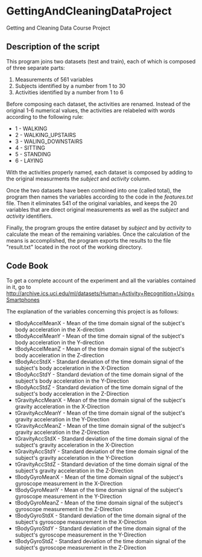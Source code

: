 # GettingAndCleaningDataProject
Getting and Cleaning Data Course Project

## Description of the script

This program joins two datasets (test and train), each of which is composed of three separate parts:
1. Measurements of 561 variables
2. Subjects identified by a number from 1 to 30
3. Activities identified by a number from 1 to 6

Before composing each dataset, the activities are renamed.  Instead of the original 1-6 numerical values, the activities are relabeled with words according to the following rule:
* 1 - WALKING
* 2 - WALKING_UPSTAIRS
* 3 - WALING_DOWNSTAIRS
* 4 - SITTING
* 5 - STANDING
* 6 - LAYING

With the activities properly named, each dataset is composed by adding to the original measurments the *subject* and *activity* column.

Once the two datasets have been combined into one (called total), the program then names the variables according to the code in the *features.txt* file.  Then it eliminates 541 of the original variables, and keeps the 20 variables that are direct original measurements as well as the *subject* and *activity* identifiers.

Finally, the program groups the entire dataset by *subject* and by *activity* to calculate the mean of the remaining variables.  Once the calculation of the means is accomplished, the program exports the results to the file "result.txt" located in the root of the working directory.

## Code Book

  To get a complete account of the experiment and all the variables contained in it, go to http://archive.ics.uci.edu/ml/datasets/Human+Activity+Recognition+Using+Smartphones
  
  The explanation of the variables concerning this project is as follows:

* tBodyAccelMeanX - Mean of the time domain signal of the subject's body acceleration in the X-direction
* tBodyAccelMeanY - Mean of the time domain signal of the subject's body acceleration in the Y-direction
* tBodyAccelMeanZ - Mean of the time domain signal of the subject's body acceleration in the Z-direction
* tBodyAccStdX - Standard deviation of the time domain signal of the subject's body acceleration in the X-Direction
* tBodyAccStdY - Standard deviation of the time domain signal of the subject's body acceleration in the Y-Direction
* tBodyAccStdZ - Standard deviation of the time domain signal of the subject's body acceleration in the Z-Direction
* tGravityAccMeanX - Mean of the time domain signal of the subject's gravity acceleration in the X-Direction
* tGravityAccMeanY - Mean of the time domain signal of the subject's gravity acceleration in the Y-Direction
* tGravityAccMeanZ - Mean of the time domain signal of the subject's gravity acceleration in the Z-Direction
* tGravityAccStdX - Standard deviation of the time domain signal of the subject's gravity acceleration in the X-Direction
* tGravityAccStdY - Standard deviation of the time domain signal of the subject's gravity acceleration in the Y-Direction
* tGravityAccStdZ - Standard deviation of the time domain signal of the subject's gravity acceleration in the Z-Direction
* tBodyGyroMeanX - Mean of the time domain signal of the subject's gyroscope measurement in the X-Direction
* tBodyGyroMeanY - Mean of the time domain signal of the subject's gyroscope measurement in the Y-Direction
* tBodyGyroMeanZ - Mean of the time domain signal of the subject's gyroscope measurement in the Z-Direction
* tBodyGyroStdX - Standard deviation of the time domain signal of the subject's gyroscope measurement in the X-Direction
* tBodyGyroStdY - Standard deviation of the time domain signal of the subject's gyroscope measurement in the Y-Direction
* tBodyGyroStdZ - Standard deviation of the time domain signal of the subject's gyroscope measurement in the Z-Direction

